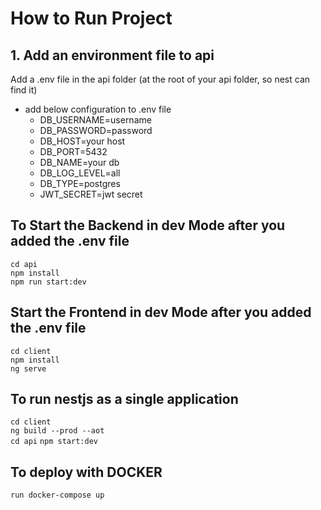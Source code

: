 # How to Run Project
## 1. Add an environment file to api
Add a .env file in the api folder (at the root of your api folder, so nest can find it)
- add below configuration to .env file 
  - DB_USERNAME=username
  - DB_PASSWORD=password
  - DB_HOST=your host
  - DB_PORT=5432
  - DB_NAME=your db
  - DB_LOG_LEVEL=all
  - DB_TYPE=postgres
  - JWT_SECRET=jwt secret

    
## To Start the Backend in dev Mode after you added the .env file
`cd api`  
`npm install`  
`npm run start:dev`

## Start the Frontend in dev Mode after you added the .env file
`cd client`    
`npm install`  
`ng serve`

## To run nestjs as a single application 
`cd client`    
`ng build --prod --aot`  
`cd api`
`npm start:dev`


## To deploy with DOCKER

`run docker-compose up`   





